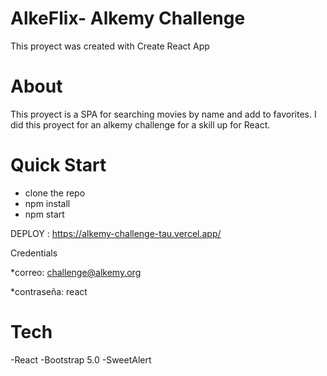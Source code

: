 # AlkeFlix- Alkemy Challenge

This proyect was created with Create React App

# About

This proyect is a SPA for searching movies by name and add to favorites. I did this proyect for an alkemy challenge for a skill up for React.

# Quick Start

- clone the repo
- npm install
- npm start
 
DEPLOY : https://alkemy-challenge-tau.vercel.app/

Credentials

*correo: challenge@alkemy.org

*contraseña: react

# Tech 

-React
-Bootstrap 5.0
-SweetAlert

